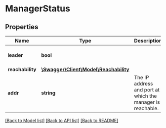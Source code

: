 # ManagerStatus

## Properties
Name | Type | Description | Notes
------------ | ------------- | ------------- | -------------
**leader** | **bool** |  | [optional] [default to false]
**reachability** | [**\Swagger\Client\Model\Reachability**](Reachability.md) |  | [optional] 
**addr** | **string** | The IP address and port at which the manager is reachable. | [optional] 

[[Back to Model list]](../README.md#documentation-for-models) [[Back to API list]](../README.md#documentation-for-api-endpoints) [[Back to README]](../README.md)



